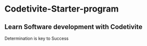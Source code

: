 # Codetivite-Starter-program
## Learn Software development with Codetivite

Determination is key to Success 
